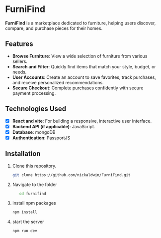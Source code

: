 # FurniFind

**FurniFind** is a marketplace dedicated to furniture, helping users discover, compare, and purchase pieces for their homes.

## Features

- **Browse Furniture**: View a wide selection of furniture from various sellers.
- **Search and Filter**: Quickly find items that match your style, budget, or needs.
- **User Accounts**: Create an account to save favorites, track purchases, and receive personalized recommendations.
- **Secure Checkout**: Complete purchases confidently with secure payment processing.

## Technologies Used

- [x] **React and vite**: For building a responsive, interactive user interface.
- [x] **Backend API (if applicable)**: JavaScript.
- [x] **Database**: mongoDB
- [x] **Authentication**: PassportJS

## Installation

1. Clone this repository.
   ```bash
   git clone https://github.com/nickaldwin/FurniFind.git

2. Navigate to the folder
    ```bash
       cd furnifind
     ```
3. install npm packages
    ```bash
    npm install
    ```
4. start the server 

    ```bash
    npm run dev
    ```
